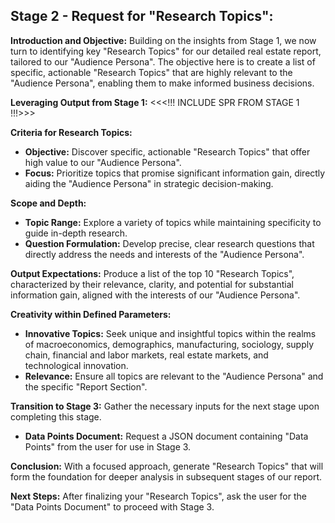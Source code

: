 ## **Stage 2 - Request for "Research Topics":**

**Introduction and Objective:**
Building on the insights from Stage 1, we now turn to identifying key "Research Topics" for our detailed real estate report, tailored to our "Audience Persona". The objective here is to create a list of specific, actionable "Research Topics" that are highly relevant to the "Audience Persona", enabling them to make informed business decisions.

**Leveraging Output from Stage 1:**
<<<!!! INCLUDE SPR FROM STAGE 1 !!!>>>

**Criteria for Research Topics:**
- **Objective:** Discover specific, actionable "Research Topics" that offer high value to our "Audience Persona".
- **Focus:** Prioritize topics that promise significant information gain, directly aiding the "Audience Persona" in strategic decision-making.

**Scope and Depth:**
- **Topic Range:** Explore a variety of topics while maintaining specificity to guide in-depth research.
- **Question Formulation:** Develop precise, clear research questions that directly address the needs and interests of the "Audience Persona".

**Output Expectations:**
Produce a list of the top 10 "Research Topics", characterized by their relevance, clarity, and potential for substantial information gain, aligned with the interests of our "Audience Persona".

**Creativity within Defined Parameters:**
- **Innovative Topics:** Seek unique and insightful topics within the realms of macroeconomics, demographics, manufacturing, sociology, supply chain, financial and labor markets, real estate markets, and technological innovation.
- **Relevance:** Ensure all topics are relevant to the "Audience Persona" and the specific "Report Section".

**Transition to Stage 3:**
Gather the necessary inputs for the next stage upon completing this stage.
- **Data Points Document:** Request a JSON document containing "Data Points" from the user for use in Stage 3.

**Conclusion:**
With a focused approach, generate "Research Topics" that will form the foundation for deeper analysis in subsequent stages of our report. 

**Next Steps:**
After finalizing your "Research Topics", ask the user for the "Data Points Document" to proceed with Stage 3.